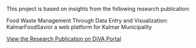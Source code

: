 This project is based on insights from the following research publication:

Food Waste Management Through Data Entry and Visualization: KalmarFoodSavior a web platform for Kalmar Municipality 

[View the Research Publication on DiVA Portal](https://www.diva-portal.org/smash/record.jsf?pid=diva2%3A1889533&dswid=2127)
